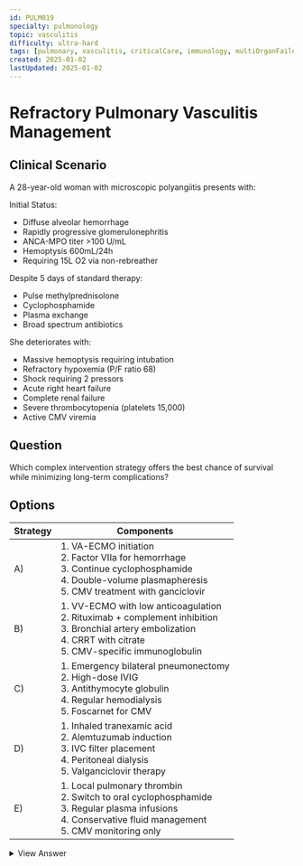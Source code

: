 ```yaml
---
id: PULM019
specialty: pulmonology
topic: vasculitis
difficulty: ultra-hard
tags: [pulmonary, vasculitis, criticalCare, immunology, multiOrganFailure, claude35Sonnet]
created: 2025-01-02
lastUpdated: 2025-01-02
---
```


# Refractory Pulmonary Vasculitis Management

## Clinical Scenario
A 28-year-old woman with microscopic polyangiitis presents with:

Initial Status:
- Diffuse alveolar hemorrhage
- Rapidly progressive glomerulonephritis
- ANCA-MPO titer >100 U/mL
- Hemoptysis 600mL/24h
- Requiring 15L O2 via non-rebreather

Despite 5 days of standard therapy:
- Pulse methylprednisolone
- Cyclophosphamide
- Plasma exchange
- Broad spectrum antibiotics

She deteriorates with:
- Massive hemoptysis requiring intubation
- Refractory hypoxemia (P/F ratio 68)
- Shock requiring 2 pressors
- Acute right heart failure
- Complete renal failure
- Severe thrombocytopenia (platelets 15,000)
- Active CMV viremia

## Question
Which complex intervention strategy offers the best chance of survival while minimizing long-term complications?

## Options
| Strategy | Components |
|----------|------------|
| A) | 1. VA-ECMO initiation <br> 2. Factor VIIa for hemorrhage <br> 3. Continue cyclophosphamide <br> 4. Double-volume plasmapheresis <br> 5. CMV treatment with ganciclovir |
| B) | 1. VV-ECMO with low anticoagulation <br> 2. Rituximab + complement inhibition <br> 3. Bronchial artery embolization <br> 4. CRRT with citrate <br> 5. CMV-specific immunoglobulin |
| C) | 1. Emergency bilateral pneumonectomy <br> 2. High-dose IVIG <br> 3. Antithymocyte globulin <br> 4. Regular hemodialysis <br> 5. Foscarnet for CMV |
| D) | 1. Inhaled tranexamic acid <br> 2. Alemtuzumab induction <br> 3. IVC filter placement <br> 4. Peritoneal dialysis <br> 5. Valganciclovir therapy |
| E) | 1. Local pulmonary thrombin <br> 2. Switch to oral cyclophosphamide <br> 3. Regular plasma infusions <br> 4. Conservative fluid management <br> 5. CMV monitoring only |

<details>
<summary>View Answer</summary>

## Correct Answer
B

## Explanation

This case represents catastrophic pulmonary vasculitis requiring advanced intervention:

1. Respiratory Support Strategy:
   - VV-ECMO with minimal anticoagulation:
     * Manages refractory hypoxemia
     * Reduces ventilator-induced injury
     * Allows time for treatment response
     * Lower bleeding risk than VA-ECMO
   
2. Targeted Immunotherapy:
   - Rituximab + complement inhibition:
     * Rapid B-cell depletion
     * Blocks complement cascade
     * Synergistic effect
     * Better than continuing cyclophosphamide with infection

3. Hemorrhage Control:
   - Bronchial artery embolization:
     * Directly addresses bleeding source
     * Reduces transfusion needs
     * Better than systemic agents
     * Allows ECMO continuation

4. Renal Support:
   - CRRT with citrate:
     * Manages fluid balance
     * Regional anticoagulation
     * Better hemodynamic tolerance
     * Reduces bleeding risk

5. Infection Management:
   - CMV-specific immunoglobulin:
     * Targeted therapy
     * Less toxic than antivirals
     * Can continue immunosuppression
     * Passive immunity

6. Why Other Options Fail:

   Option A:
   - VA-ECMO unnecessary without cardiac failure
   - Factor VIIa risks thrombosis
   - Cyclophosphamide risks further infection
   
   Option C:
   - Surgery extremely high-risk
   - ATG too immunosuppressive
   - Hemodialysis hemodynamically unstable
   
   Option D:
   - Local therapy insufficient
   - Alemtuzumab too aggressive
   - Peritoneal dialysis inadequate
   
   Option E:
   - Conservative approach insufficient
   - Oral therapy unreliable
   - Inadequate CMV management

## Core Concepts
1. ECMO in pulmonary hemorrhage
2. Immunotherapy selection
3. Regional vs systemic intervention
4. Renal replacement strategies
5. Opportunistic infection management

## References
- Blood 2019: "Rituximab in Severe Vasculitis"
- NEJM 2020: "ECMO for DAH"
- Chest 2021: "Bronchial Artery Embolization"
- Critical Care 2022: "Regional Anticoagulation in CRRT"

## Teaching Points
1. Balancing bleeding and anticoagulation
2. Selecting appropriate immune suppression
3. Timing of interventions
4. Managing competing priorities
5. Prevention of complications
</details>
